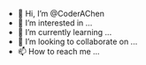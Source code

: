 - 👋 Hi, I’m @CoderAChen
- 👀 I’m interested in ...
- 🌱 I’m currently learning ...
- 💞️ I’m looking to collaborate on ...
- 📫 How to reach me ...

<!---
CoderAChen/CoderAChen is a ✨ special ✨ repository because its `README.md` (this file) appears on your GitHub profile.
You can click the Preview link to take a look at your changes.
--->
